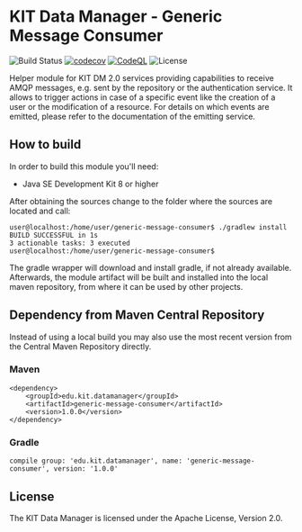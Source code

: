 # KIT Data Manager - Generic Message Consumer

![Build Status](https://img.shields.io/travis/kit-data-manager/generic-message-consumer.svg)
[![codecov](https://codecov.io/gh/kit-data-manager/generic-message-consumer/branch/master/graph/badge.svg)](https://codecov.io/gh/kit-data-manager/generic-message-consumer)
[![CodeQL](https://github.com/kit-data-manager/generic-message-consumer/actions/workflows/codeql-analysis.yml/badge.svg)](https://github.com/kit-data-manager/generic-message-consumer/actions/workflows/codeql-analysis.yml)
![License](https://img.shields.io/github/license/kit-data-manager/generic-message-consumer.svg)


Helper module for KIT DM 2.0 services providing capabilities to receive AMQP messages, e.g. sent by the repository or the authentication service. 
It allows to trigger actions in case of a specific event like the creation of a user or the modification of a resource. For details on which events
are emitted, please refer to the documentation of the emitting service.

## How to build

In order to build this module you'll need:

* Java SE Development Kit 8 or higher

After obtaining the sources change to the folder where the sources are located and call:

```
user@localhost:/home/user/generic-message-consumer$ ./gradlew install
BUILD SUCCESSFUL in 1s
3 actionable tasks: 3 executed
user@localhost:/home/user/generic-message-consumer$
```

The gradle wrapper will download and install gradle, if not already available. Afterwards, the module artifact
will be built and installed into the local maven repository, from where it can be used by other projects.

## Dependency from Maven Central Repository

Instead of using a local build you may also use the most recent version from the Central Maven Repository directly. 

### Maven

~~~~
<dependency>
    <groupId>edu.kit.datamanager</groupId>
    <artifactId>generic-message-consumer</artifactId>
    <version>1.0.0</version>
</dependency>
~~~~

### Gradle

~~~~
compile group: 'edu.kit.datamanager', name: 'generic-message-consumer', version: '1.0.0'
~~~~


## License

The KIT Data Manager is licensed under the Apache License, Version 2.0.
